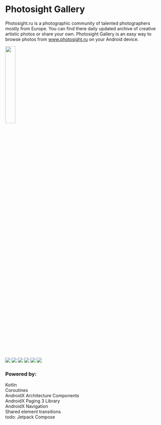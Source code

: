 # Photosight Gallery

Photosight.ru is a photographic community of talented photographers mostly from Europe. You can find there daily updated archive of creative artistic photos or share your own.
Photosight Gallery is an easy way to browse photos from www.photosight.ru on your Android device.

<img src="media/photosight.gif" width=25%>

![](/media/screenshot6.png)
![](/media/screenshot1.png)
![](/media/screenshot4.png)
![](/media/screenshot5.png)
![](/media/screenshot3.png)
![](/media/screenshot2.png)

### Powered by:  
Kotlin  
Coroutines  
AndroidX Architecture Components  
AndroidX Paging 3 Library  
AndroidX Navigation  
Shared element transitions  
todo: Jetpack Compose  
